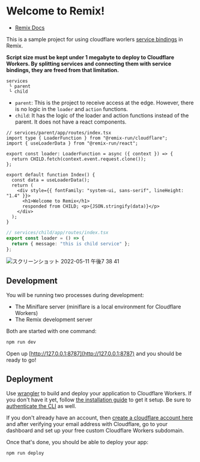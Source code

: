 # Welcome to Remix!

- [Remix Docs](https://remix.run/docs)

This is a sample project for using cloudflare worlers [service bindings](https://developers.cloudflare.com/workers/learning/using-services/) in Remix.

**Script size must be kept under 1 megabyte to deploy to Cloudflare Workers. By splitting services and connecting them with service bindings, they are freed from that limitation.**

```
services
 └ parent 
 └ child
```

- `parent`: This is the project to receive access at the edge. However, there is no logic in the `loader` and `action` functions.
- `child`: It has the logic of the loader and action functions instead of the parent. It does not have a react components.

```tsx
// services/parent/app/routes/index.tsx
import type { LoaderFunction } from "@remix-run/cloudflare";
import { useLoaderData } from "@remix-run/react";

export const loader: LoaderFunction = async ({ context }) => {
  return CHILD.fetch(context.event.request.clone());
};

export default function Index() {
  const data = useLoaderData();
  return (
    <div style={{ fontFamily: "system-ui, sans-serif", lineHeight: "1.4" }}>
      <h1>Welcome to Remix</h1>
      responded from CHILD; <p>{JSON.stringify(data)}</p>
    </div>
  );
}

```

```ts
// services/child/app/routes/index.tsx
export const loader = () => {
  return { message: "this is child service" };
};
```

![スクリーンショット 2022-05-11 午後7 38 41](https://user-images.githubusercontent.com/6711766/167831032-845673ec-fd6b-405c-8401-1083befc7df1.png)

## Development

You will be running two processes during development:

- The Miniflare server (miniflare is a local environment for Cloudflare Workers)
- The Remix development server

Both are started with one command:

```sh
npm run dev
```

Open up [http://127.0.0.1:8787](http://127.0.0.1:8787) and you should be ready to go!

## Deployment

Use [wrangler](https://developers.cloudflare.com/workers/cli-wrangler) to build and deploy your application to Cloudflare Workers. If you don't have it yet, follow [the installation guide](https://developers.cloudflare.com/workers/cli-wrangler/install-update) to get it setup. Be sure to [authenticate the CLI](https://developers.cloudflare.com/workers/cli-wrangler/authentication) as well.

If you don't already have an account, then [create a cloudflare account here](https://dash.cloudflare.com/sign-up) and after verifying your email address with Cloudflare, go to your dashboard and set up your free custom Cloudflare Workers subdomain.

Once that's done, you should be able to deploy your app:

```sh
npm run deploy
```
